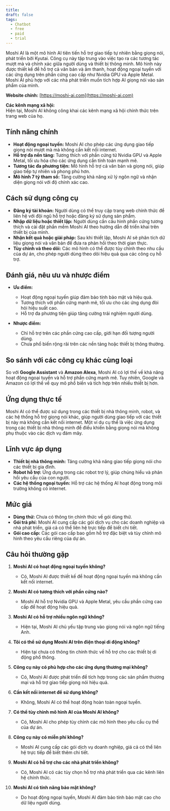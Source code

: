 ```yaml
---
title: 
draft: false
tags:
  - Chatbot
  - free
  - paid
  - trial
---
```

Moshi AI là một mô hình AI tiên tiến hỗ trợ giao tiếp tự nhiên bằng giọng nói, phát triển bởi Kyutai. Công cụ này tập trung vào việc tạo ra các tương tác mượt mà và chính xác giữa người dùng và thiết bị thông minh. Mô hình này được thiết kế để hỗ trợ cả văn bản và âm thanh, hoạt động ngoại tuyến với các ứng dụng trên phần cứng cao cấp như Nvidia GPU và Apple Metal. Moshi AI phù hợp với các nhà phát triển muốn tích hợp AI giọng nói vào sản phẩm của mình.

**Website chính:** [https://moshi-ai.com](https://moshi-ai.com)

**Các kênh mạng xã hội:**  
Hiện tại, Moshi AI không công khai các kênh mạng xã hội chính thức trên trang web của họ.

## Tính năng chính

- **Hoạt động ngoại tuyến:** Moshi AI cho phép các ứng dụng giao tiếp giọng nói mượt mà mà không cần kết nối internet.
- **Hỗ trợ đa nền tảng:** Tương thích với phần cứng từ Nvidia GPU và Apple Metal, tối ưu hóa cho các ứng dụng cần tính toán mạnh mẽ.
- **Tương tác đa phương tiện:** Mô hình hỗ trợ cả văn bản và giọng nói, giúp giao tiếp tự nhiên và phong phú hơn.
- **Mô hình 7 tỷ tham số:** Tăng cường khả năng xử lý ngôn ngữ và nhận diện giọng nói với độ chính xác cao.

## Cách sử dụng công cụ

- **Đăng ký tài khoản:** Người dùng có thể truy cập trang web chính thức để liên hệ với đội ngũ hỗ trợ hoặc đăng ký sử dụng sản phẩm.
- **Nhập dữ liệu hoặc thiết lập:** Người dùng cần cấu hình phần cứng tương thích và cài đặt phần mềm Moshi AI theo hướng dẫn để triển khai trên thiết bị của mình.
- **Nhận kết quả hoặc giải pháp:** Sau khi thiết lập, Moshi AI sẽ phân tích dữ liệu giọng nói và văn bản để đưa ra phản hồi theo thời gian thực.
- **Tùy chỉnh và theo dõi:** Các mô hình có thể được tùy chỉnh theo nhu cầu của dự án, cho phép người dùng theo dõi hiệu quả qua các công cụ hỗ trợ.

## Đánh giá, nêu ưu và nhược điểm

- **Ưu điểm:**
    
    - Hoạt động ngoại tuyến giúp đảm bảo tính bảo mật và hiệu quả.
    - Tương thích với phần cứng mạnh mẽ, tối ưu cho các ứng dụng đòi hỏi hiệu suất cao.
    - Hỗ trợ đa phương tiện giúp tăng cường trải nghiệm người dùng.
- **Nhược điểm:**
    
    - Chỉ hỗ trợ trên các phần cứng cao cấp, giới hạn đối tượng người dùng.
    - Chưa phổ biến rộng rãi trên các nền tảng hoặc thiết bị thông thường.

## So sánh với các công cụ khác cùng loại

So với **Google Assistant** và **Amazon Alexa**, Moshi AI có lợi thế về khả năng hoạt động ngoại tuyến và hỗ trợ phần cứng mạnh mẽ. Tuy nhiên, Google và Amazon có lợi thế về quy mô phổ biến và tích hợp trên nhiều thiết bị hơn.

## Ứng dụng thực tế

Moshi AI có thể được sử dụng trong các thiết bị nhà thông minh, robot, và các hệ thống hỗ trợ giọng nói khác, giúp người dùng giao tiếp với các thiết bị này mà không cần kết nối internet. Một ví dụ cụ thể là việc ứng dụng trong các thiết bị nhà thông minh để điều khiển bằng giọng nói mà không phụ thuộc vào các dịch vụ đám mây.

## Lĩnh vực áp dụng

- **Thiết bị nhà thông minh:** Tăng cường khả năng giao tiếp giọng nói cho các thiết bị gia đình.
- **Robot hỗ trợ:** Ứng dụng trong các robot trợ lý, giúp chúng hiểu và phản hồi yêu cầu của con người.
- **Các hệ thống ngoại tuyến:** Hỗ trợ các hệ thống AI hoạt động trong môi trường không có internet.

## Mức giá

- **Dùng thử:** Chưa có thông tin chính thức về gói dùng thử.
- **Gói trả phí:** Moshi AI cung cấp các gói dịch vụ cho các doanh nghiệp và nhà phát triển, giá cả có thể liên hệ trực tiếp để biết chi tiết.
- **Gói cao cấp:** Các gói cao cấp bao gồm hỗ trợ đặc biệt và tùy chỉnh mô hình theo yêu cầu riêng của dự án.

## Câu hỏi thường gặp

1. **Moshi AI có hoạt động ngoại tuyến không?**
    
    - Có, Moshi AI được thiết kế để hoạt động ngoại tuyến mà không cần kết nối internet.
2. **Moshi AI có tương thích với phần cứng nào?**
    
    - Moshi AI hỗ trợ Nvidia GPU và Apple Metal, yêu cầu phần cứng cao cấp để hoạt động hiệu quả.
3. **Moshi AI có hỗ trợ nhiều ngôn ngữ không?**
    
    - Hiện tại, Moshi AI chủ yếu tập trung vào giọng nói và ngôn ngữ tiếng Anh.
4. **Tôi có thể sử dụng Moshi AI trên điện thoại di động không?**
    
    - Hiện tại chưa có thông tin chính thức về hỗ trợ cho các thiết bị di động phổ thông.
5. **Công cụ này có phù hợp cho các ứng dụng thương mại không?**
    
    - Có, Moshi AI được phát triển để tích hợp trong các sản phẩm thương mại và hỗ trợ giao tiếp giọng nói hiệu quả.
6. **Cần kết nối internet để sử dụng không?**
    
    - Không, Moshi AI có thể hoạt động hoàn toàn ngoại tuyến.
7. **Có thể tùy chỉnh mô hình AI của Moshi AI không?**
    
    - Có, Moshi AI cho phép tùy chỉnh các mô hình theo yêu cầu cụ thể của dự án.
8. **Công cụ này có miễn phí không?**
    
    - Moshi AI cung cấp các gói dịch vụ doanh nghiệp, giá cả có thể liên hệ trực tiếp để biết thêm chi tiết.
9. **Moshi AI có hỗ trợ cho các nhà phát triển không?**
    
    - Có, Moshi AI có các tùy chọn hỗ trợ nhà phát triển qua các kênh liên hệ chính thức.
10. **Moshi AI có tính năng bảo mật không?**
    
	- Do hoạt động ngoại tuyến, Moshi AI đảm bảo tính bảo mật cao cho dữ liệu người dùng.
